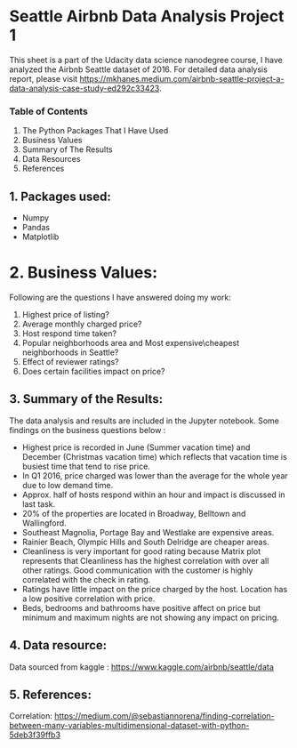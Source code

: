 # Seattle Airbnb Data Analysis Project 1
This sheet is a part of the Udacity data science nanodegree course, I have analyzed the Airbnb Seattle dataset of 2016.
For detailed data analysis report, please visit https://mkhanes.medium.com/airbnb-seattle-project-a-data-analysis-case-study-ed292c33423.
### Table of Contents

1. The Python Packages That I Have Used
2. Business Values
3. Summary of The Results
4. Data Resources
5. References
## 1. Packages used:
* Numpy
* Pandas
* Matplotlib
# 2. Business Values:

Following are the questions I have answered doing my work:

1. Highest price of listing?
2. Average monthly charged price? 
3. Host respond time taken?
4. Popular neighborhoods area and Most expensive\cheapest neighborhoods in Seattle?
5. Effect of reviewer ratings?
6. Does certain facilities impact on price?
## 3. Summary of the Results:
The data analysis and results are included in the Jupyter notebook.
Some findings on the business questions below :<br>
  * Highest price is recorded in June (Summer vacation time) and December (Christmas vacation time) which reflects that vacation time is busiest time that tend to rise price.
  * In Q1 2016, price charged was lower than the average for the whole year due to low demand time.
  * Approx. half of hosts respond within an hour and impact is discussed in last task.
  * 20% of the properties are located in Broadway, Belltown and Wallingford.
  * Southeast Magnolia, Portage Bay and Westlake are expensive areas.
  * Rainier Beach, Olympic Hills and South Delridge are cheaper areas.
  * Cleanliness is very important for good rating because Matrix plot represents that Cleanliness has the highest correlation with over all other ratings. Good communication with the customer is highly correlated with the check in rating. 
  * Ratings have little impact on the price charged by the host. Location has a low positive correlation with price.
  * Beds, bedrooms and bathrooms have positive affect on price but minimum and maximum nights are not showing any impact on pricing.
  ## 4. Data resource:
Data sourced from kaggle : https://www.kaggle.com/airbnb/seattle/data
## 5. References:

Correlation: https://medium.com/@sebastiannorena/finding-correlation-between-many-variables-multidimensional-dataset-with-python-5deb3f39ffb3

